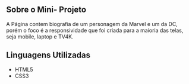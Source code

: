 
## Sobre o Mini- Projeto

A Página contem biografia de um personagem da Marvel e um da DC, porém o foco é a responsividade que foi criada para a maioria das telas, seja mobile, laptop e TV4K.
## Linguagens Utilizadas

- HTML5
- CSS3